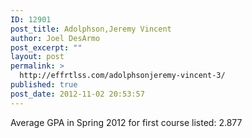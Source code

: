 ```yaml
---
ID: 12901
post_title: Adolphson,Jeremy Vincent
author: Joel DesArmo
post_excerpt: ""
layout: post
permalink: >
  http://effrtlss.com/adolphsonjeremy-vincent-3/
published: true
post_date: 2012-11-02 20:53:57
---
```

<p>Average GPA in Spring 2012 for first course listed: 2.877</p>